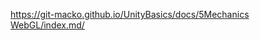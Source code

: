 [https://git-macko.github.io/UnityBasics/docs/5Mechanics WebGL/index.md/](https://git-macko.github.io/UnityBasics/docs/5Mechanics_WebGL/index.md/)
